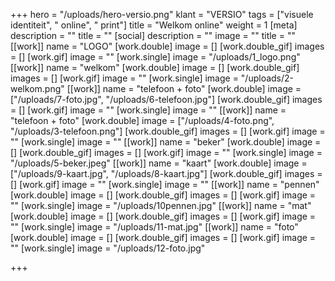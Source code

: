 +++
hero = "/uploads/hero-versio.png"
klant = "VERSIO"
tags = ["visuele identiteit", " online", " print"]
title = "Welkom online"
weight = 1
[meta]
description = ""
title = ""
[social]
description = ""
image = ""
title = ""
[[work]]
name = "LOGO"
[work.double]
image = []
[work.double_gif]
images = []
[work.gif]
image = ""
[work.single]
image = "/uploads/1_logo.png"
[[work]]
name = "welkom"
[work.double]
image = []
[work.double_gif]
images = []
[work.gif]
image = ""
[work.single]
image = "/uploads/2-welkom.png"
[[work]]
name = "telefoon + foto"
[work.double]
image = ["/uploads/7-foto.jpg", "/uploads/6-telefoon.jpg"]
[work.double_gif]
images = []
[work.gif]
image = ""
[work.single]
image = ""
[[work]]
name = "telefoon + foto"
[work.double]
image = ["/uploads/4-foto.png", "/uploads/3-telefoon.png"]
[work.double_gif]
images = []
[work.gif]
image = ""
[work.single]
image = ""
[[work]]
name = "beker"
[work.double]
image = []
[work.double_gif]
images = []
[work.gif]
image = ""
[work.single]
image = "/uploads/5-beker.jpeg"
[[work]]
name = "kaart"
[work.double]
image = ["/uploads/9-kaart.jpg", "/uploads/8-kaart.jpg"]
[work.double_gif]
images = []
[work.gif]
image = ""
[work.single]
image = ""
[[work]]
name = "pennen"
[work.double]
image = []
[work.double_gif]
images = []
[work.gif]
image = ""
[work.single]
image = "/uploads/10pennen.jpg"
[[work]]
name = "mat"
[work.double]
image = []
[work.double_gif]
images = []
[work.gif]
image = ""
[work.single]
image = "/uploads/11-mat.jpg"
[[work]]
name = "foto"
[work.double]
image = []
[work.double_gif]
images = []
[work.gif]
image = ""
[work.single]
image = "/uploads/12-foto.jpg"

+++
